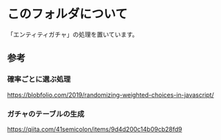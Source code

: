 # このフォルダについて

「エンティティガチャ」の処理を置いています。

## 参考

### 確率ごとに選ぶ処理

https://blobfolio.com/2019/randomizing-weighted-choices-in-javascript/

### ガチャのテーブルの生成

https://qiita.com/41semicolon/items/9d4d200c14b09cb28fd9
